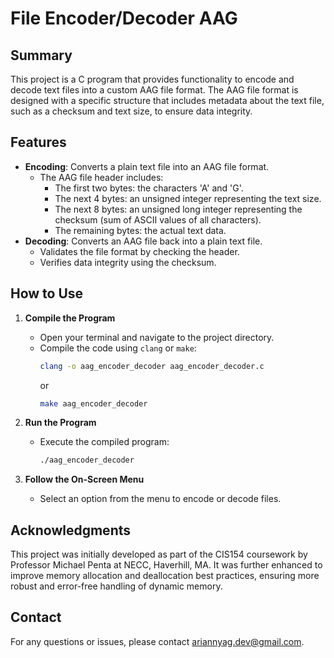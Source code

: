 # File Encoder/Decoder AAG

## Summary

This project is a C program that provides functionality to encode and decode text files into a custom AAG file format. The AAG file format is designed with a specific structure that includes metadata about the text file, such as a checksum and text size, to ensure data integrity.

## Features

- **Encoding**: Converts a plain text file into an AAG file format.
  - The AAG file header includes:
    - The first two bytes: the characters 'A' and 'G'.
    - The next 4 bytes: an unsigned integer representing the text size.
    - The next 8 bytes: an unsigned long integer representing the checksum (sum of ASCII values of all characters).
    - The remaining bytes: the actual text data.
- **Decoding**: Converts an AAG file back into a plain text file.
  - Validates the file format by checking the header.
  - Verifies data integrity using the checksum.

## How to Use

1. **Compile the Program**
   - Open your terminal and navigate to the project directory.
   - Compile the code using `clang` or `make`:
     ```sh
     clang -o aag_encoder_decoder aag_encoder_decoder.c
     ```
     or
     ```sh
     make aag_encoder_decoder
     ```

2. **Run the Program**
   - Execute the compiled program:
     ```sh
     ./aag_encoder_decoder
     ```

3. **Follow the On-Screen Menu**
   - Select an option from the menu to encode or decode files.

## Acknowledgments

This project was initially developed as part of the CIS154 coursework by Professor Michael Penta at NECC, Haverhill, MA. It was further enhanced to improve memory allocation and deallocation best practices, ensuring more robust and error-free handling of dynamic memory.

## Contact

For any questions or issues, please contact [ariannyag.dev@gmail.com](mailto:ariannyag.dev@gmail.com).
